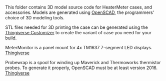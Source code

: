 This folder contains 3D model source code for HeaterMeter cases, and accessories. Models are generated using [OpenSCAD](http://www.openscad.org/), the programmers' choice of 3D modeling tools.

STL files needed for 3D printing the case can be generated using the [Thingiverse Customizer](http://www.thingiverse.com/thing:1700586) to create the variant of case you need for your build.

MeterMonitor is a panel mount for 4x TM1637 7-segment LED displays. [Thingiverse](https://www.thingiverse.com/thing:4750046)

Probewrap is a spool for winding up Maverick and Thermoworks thermistor probes. To generate it properly,
OpenSCAD must be at least version 2016. [Thingiverse](https://www.thingiverse.com/thing:2222706)
